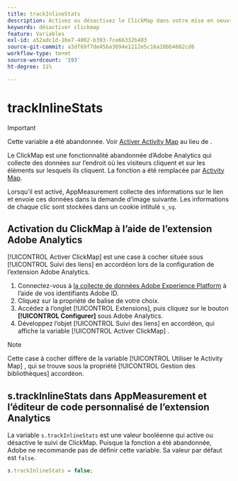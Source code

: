 ```yaml
---
title: trackInlineStats
description: Activez ou désactivez le ClickMap dans votre mise en oeuvre.
keywords: désactiver clickmap
feature: Variables
exl-id: a52adc1d-1be7-4002-b393-7ce66332b483
source-git-commit: a3df69f7de45ba3694e1212e5c16a10bb4602cd6
workflow-type: tm+mt
source-wordcount: '193'
ht-degree: 31%

---
```


# trackInlineStats

>[!IMPORTANT]
>
>Cette variable a été abandonnée. Voir [Activer Activity Map](/help/analyze/activity-map/activitymap-getting-started/activitymap-getting-started-admins/activitymap-enable.md) au lieu de .

Le ClickMap est une fonctionnalité abandonnée d’Adobe Analytics qui collecte des données sur l’endroit où les visiteurs cliquent et sur les éléments sur lesquels ils cliquent. La fonction a été remplacée par [Activity Map](/help/analyze/activity-map/activity-map.md).

Lorsqu’il est activé, AppMeasurement collecte des informations sur le lien et envoie ces données dans la demande d’image suivante. Les informations de chaque clic sont stockées dans un cookie intitulé `s_sq`.

## Activation du ClickMap à l’aide de l’extension Adobe Analytics

[!UICONTROL Activer ClickMap] est une case à cocher située sous [!UICONTROL Suivi des liens] en accordéon lors de la configuration de l’extension Adobe Analytics.

1. Connectez-vous à [la collecte de données Adobe Experience Platform](https://experience.adobe.com/data-collection) à l’aide de vos identifiants Adobe ID.
2. Cliquez sur la propriété de balise de votre choix.
3. Accédez à l’onglet [!UICONTROL Extensions], puis cliquez sur le bouton **[!UICONTROL Configurer]** sous Adobe Analytics.
4. Développez l’objet [!UICONTROL Suivi des liens] en accordéon, qui affiche la variable [!UICONTROL Activer ClickMap] .

>[!NOTE]
>
>Cette case à cocher diffère de la variable [!UICONTROL Utiliser le Activity Map] , qui se trouve sous la propriété [!UICONTROL Gestion des bibliothèques] accordéon.

## s.trackInlineStats dans AppMeasurement et l’éditeur de code personnalisé de l’extension Analytics

La variable `s.trackInlineStats` est une valeur booléenne qui active ou désactive le suivi de ClickMap. Puisque la fonction a été abandonnée, Adobe ne recommande pas de définir cette variable. Sa valeur par défaut est `false`.

```js
s.trackInlineStats = false;
```
